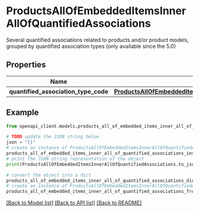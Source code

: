 # ProductsAllOfEmbeddedItemsInnerAllOfQuantifiedAssociations

Several quantified associations related to products and/or product models, grouped by quantified association types (only available since the 5.0)

## Properties

Name | Type | Description | Notes
------------ | ------------- | ------------- | -------------
**quantified_association_type_code** | [**ProductsAllOfEmbeddedItemsInnerAllOfQuantifiedAssociationsQuantifiedAssociationTypeCode**](ProductsAllOfEmbeddedItemsInnerAllOfQuantifiedAssociationsQuantifiedAssociationTypeCode.md) |  | [optional] 

## Example

```python
from openapi_client.models.products_all_of_embedded_items_inner_all_of_quantified_associations import ProductsAllOfEmbeddedItemsInnerAllOfQuantifiedAssociations

# TODO update the JSON string below
json = "{}"
# create an instance of ProductsAllOfEmbeddedItemsInnerAllOfQuantifiedAssociations from a JSON string
products_all_of_embedded_items_inner_all_of_quantified_associations_instance = ProductsAllOfEmbeddedItemsInnerAllOfQuantifiedAssociations.from_json(json)
# print the JSON string representation of the object
print(ProductsAllOfEmbeddedItemsInnerAllOfQuantifiedAssociations.to_json())

# convert the object into a dict
products_all_of_embedded_items_inner_all_of_quantified_associations_dict = products_all_of_embedded_items_inner_all_of_quantified_associations_instance.to_dict()
# create an instance of ProductsAllOfEmbeddedItemsInnerAllOfQuantifiedAssociations from a dict
products_all_of_embedded_items_inner_all_of_quantified_associations_from_dict = ProductsAllOfEmbeddedItemsInnerAllOfQuantifiedAssociations.from_dict(products_all_of_embedded_items_inner_all_of_quantified_associations_dict)
```
[[Back to Model list]](../README.md#documentation-for-models) [[Back to API list]](../README.md#documentation-for-api-endpoints) [[Back to README]](../README.md)


